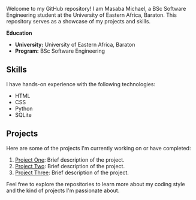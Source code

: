 Welcome to my GitHub repository! I am Masaba Michael, a BSc Software Engineering student at the University of Eastern Africa, Baraton. 
This repository serves as a showcase of my projects and skills.

 **Education**

- **University:** University of Eastern Africa, Baraton
- **Program:** BSc Software Engineering

## Skills
I have hands-on experience with the following technologies:

- HTML
- CSS
- Python
- SQLite

## Projects
Here are some of the projects I'm currently working on or have completed:

1. [Project One](link-to-repo): Brief description of the project.
2. [Project Two](link-to-repo): Brief description of the project.
3. [Project Three](link-to-repo): Brief description of the project.

Feel free to explore the repositories to learn more about my coding style and the kind of projects I'm passionate about.
